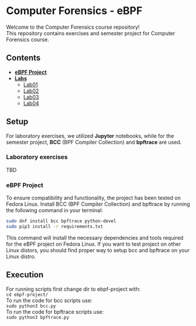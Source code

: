 # Computer Forensics - eBPF

Welcome to the Computer Forensics course repository!\
This repository contains exercises and semester project for Computer Forensics course.

## Contents

- **[eBPF Project](ebpf-project/)**
- **[Labs](Labs/)**
  - [Lab01](Labs/Lab01/)
  - [Lab02](Labs/Lab02/)
  - [Lab03](Labs/Lab03/)
  - [Lab04](Labs/Lab04/)

## Setup

For laboratory exercises, we utilized **Jupyter** notebooks, while for the semester project,
**BCC** (BPF Compiler Collection) and **bpftrace** are used.  

### Laboratory exercises

TBD

### eBPF Project

To ensure compatibility and functionality, the project has been tested on Fedora Linux.
Install BCC (BPF Compiler Collection) and bpftrace by running the following command in your terminal:

```bash
sudo dnf install bcc bpftrace python-devel
sudo pip3 install -r requirements.txt
```

This command will install the necessary dependencies and tools required for the eBPF project on Fedora Linux.
If you want to test project on other Linux distors, you should find proper way to setup bcc and bpftrace on your Linux distro.

## Execution

For running scripts first change dir to ebpf-project with:  
`cd ebpf-project/`  
To run the code for bcc scripts use:  
`sudo python3 bcc.py`  
To run the code for bpftrace scripts use:  
`sudo python3 bpftrace.py`
